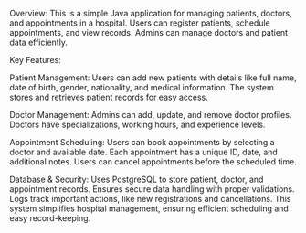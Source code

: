 Overview:
This is a simple Java application for managing patients, doctors, and appointments in a hospital. Users can register patients, schedule appointments, and view records. Admins can manage doctors and patient data efficiently.

Key Features:

Patient Management:
Users can add new patients with details like full name, date of birth, gender, nationality, and medical information.
The system stores and retrieves patient records for easy access.

Doctor Management:
Admins can add, update, and remove doctor profiles.
Doctors have specializations, working hours, and experience levels.

Appointment Scheduling:
Users can book appointments by selecting a doctor and available date.
Each appointment has a unique ID, date, and additional notes.
Users can cancel appointments before the scheduled time.

Database & Security:
Uses PostgreSQL to store patient, doctor, and appointment records.
Ensures secure data handling with proper validations.
Logs track important actions, like new registrations and cancellations.
This system simplifies hospital management, ensuring efficient scheduling and easy record-keeping.

